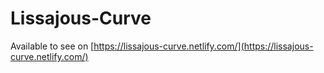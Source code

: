 # Lissajous-Curve
Available to see on [https://lissajous-curve.netlify.com/](https://lissajous-curve.netlify.com/)
